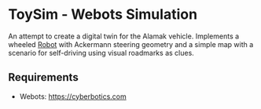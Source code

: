 # ToySim - Webots Simulation

An attempt to create a digital twin for the Alamak vehicle. Implements a wheeled [Robot](https://cyberbotics.com/doc/reference/robot) with Ackermann steering geometry and a simple map with a scenario for self-driving using visual roadmarks as clues.

## Requirements

* Webots: https://cyberbotics.com
